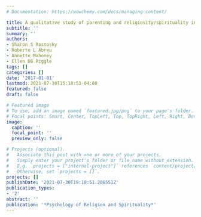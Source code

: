 ```yaml
---
# Documentation: https://wowchemy.com/docs/managing-content/

title: A qualitative study of parenting and religiosity/spirituality in LBGTQ families.
subtitle: ''
summary: ''
authors:
- Sharon S Rostosky
- Roberto L Abreu
- Annette Mahoney
- Ellen DB Riggle
tags: []
categories: []
date: '2017-01-01'
lastmod: 2021-07-30T15:18:53-04:00
featured: false
draft: false

# Featured image
# To use, add an image named `featured.jpg/png` to your page's folder.
# Focal points: Smart, Center, TopLeft, Top, TopRight, Left, Right, BottomLeft, Bottom, BottomRight.
image:
  caption: ''
  focal_point: ''
  preview_only: false

# Projects (optional).
#   Associate this post with one or more of your projects.
#   Simply enter your project's folder or file name without extension.
#   E.g. `projects = ["internal-project"]` references `content/project/deep-learning/index.md`.
#   Otherwise, set `projects = []`.
projects: []
publishDate: '2021-07-30T19:18:51.286551Z'
publication_types:
- '2'
abstract: ''
publication: '*Psychology of Religion and Spirituality*'
---
```


